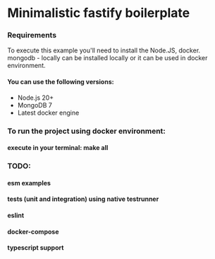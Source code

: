 # Minimalistic fastify boilerplate

### Requirements

To execute this example you'll need to install the Node.JS, docker. mongodb - locally can be installed locally or it can be used in docker environment.

#### You can use the following versions:

- Node.js 20+
- MongoDB 7
- Latest docker engine

### To run the project using docker environment:

#### execute in your terminal: make all

### TODO:

#### esm examples

#### tests (unit and integration) using native testrunner

#### eslint

#### docker-compose

#### typescript support

